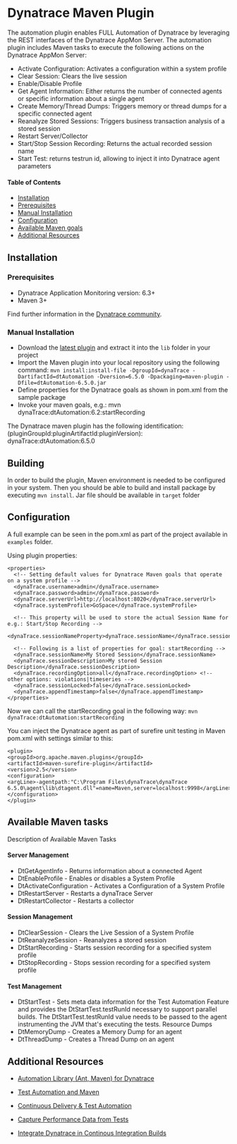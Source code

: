 # Dynatrace Maven Plugin

The automation plugin enables FULL Automation of Dynatrace by leveraging the REST interfaces of the Dynatrace AppMon Server. The automation plugin includes Maven tasks to execute the following actions on the Dynatrace AppMon Server:
* Activate Configuration: Activates a configuration within a system profile
* Clear Session: Clears the live session
* Enable/Disable Profile
* Get Agent Information: Either returns the number of connected agents or specific information about a single agent
* Create Memory/Thread Dumps: Triggers memory or thread dumps for a specific connected agent
* Reanalyze Stored Sessions: Triggers business transaction analysis of a stored session
* Restart Server/Collector
* Start/Stop Session Recording: Returns the actual recorded session name
* Start Test: returns testrun id, allowing to inject it into Dynatrace agent parameters

#### Table of Contents

* [Installation](#installation)  
 * [Prerequisites](#prerequisites)
 * [Manual Installation](#manual_installation)
* [Configuration](#configuration)
* [Available Maven goals](#goals)  
* [Additional Resources](#resources)

## <a name="installation"></a>Installation

### <a name="prerequisites"></a>Prerequisites

* Dynatrace Application Monitoring version: 6.3+
* Maven 3+

Find further information in the [Dynatrace community](https://community.dynatrace.com/community/display/DL/Automation+Library+%28Ant,+Maven%29+for+Dynatrace).

### <a name="manual_installation"></a>Manual Installation

* Download the [latest plugin]() and extract it into the `lib` folder in your project
* Import the Maven plugin into your local repository using the following command:
`mvn install:install-file -DgroupId=dynaTrace -DartifactId=dtAutomation -Dversion=6.5.0 -Dpackaging=maven-plugin -Dfile=dtAutomation-6.5.0.jar`
* Define properties for the Dynatrace goals as shown in pom.xml from the sample package
* Invoke your maven goals, e.g.: mvn dynaTrace:dtAutomation:6.2:startRecording

The Dynatrace maven plugin has the following identification: (pluginGroupId:pluginArtifactId:pluginVersion): dynaTrace:dtAutomation:6.5.0

## Building

In order to build the plugin, Maven environment is needed to be configured in your system. Then you should be able to build and install package by executing `mvn install`.
Jar file should be available in `target` folder

## <a name="configuration"></a>Configuration
A full example can be seen in the pom.xml as part of the project available in `examples` folder.

Using plugin properties:
```
<properties>
  <!-- Setting default values for Dynatrace Maven goals that operate on a system profile -->
  <dynaTrace.username>admin</dynaTrace.username>
  <dynaTrace.password>admin</dynaTrace.password>
  <dynaTrace.serverUrl>http://localhost:8020</dynaTrace.serverUrl>
  <dynaTrace.systemProfile>GoSpace</dynaTrace.systemProfile>
 
  <!-- This property will be used to store the actual Session Name for e.g.: Start/Stop Recording -->
  <dynaTrace.sessionNameProperty>dynaTrace.sessionName</dynaTrace.sessionNameProperty>
 
  <!-- Following is a list of properties for goal: startRecording -->
  <dynaTrace.sessionName>My Stored Session</dynaTrace.sessionName>
  <dynaTrace.sessionDescription>My stored Session Description</dynaTrace.sessionDescription>
  <dynaTrace.recordingOption>all</dynaTrace.recordingOption> <!-- other options: violations|timeseries -->
  <dynaTrace.sessionLocked>false</dynaTrace.sessionLocked>
  <dynaTrace.appendTimestamp>false</dynaTrace.appendTimestamp>
</properties>

```
Now we can call the startRecording goal in the following way:
`mvn dynaTrace:dtAutomation:startRecording`

You can inject the Dynatrace agent as part of surefire unit testing in Maven pom.xml with settings similar to this:
```
<plugin>
<groupId>org.apache.maven.plugins</groupId>
<artifactId>maven-surefire-plugin</artifactId>
<version>2.5</version>
<configuration>
<argLine>-agentpath:"C:\Program Files\dynaTrace\dynaTrace 6.5.0\agent\lib\dtagent.dll"=name=Maven,server=localhost:9998</argLine>
</configuration>
</plugin>
```

## <a name="tasks"></a>Available Maven tasks
Description of Available Maven Tasks

#### Server Management
* DtGetAgentInfo - Returns information about a connected Agent
* DtEnableProfile - Enables or disables a System Profile
* DtActivateConfiguration - Activates a Configuration of a System Profile
* DtRestartServer - Restarts a dynaTrace Server
* DtRestartCollector - Restarts a collector

#### Session Management
* DtClearSession - Clears the Live Session of a System Profile
* DtReanalyzeSession - Reanalyzes a stored session
* DtStartRecording - Starts session recording for a specified system profile
* DtStopRecording - Stops session recording for a specified system profile

#### Test Management
* DtStartTest - Sets meta data information for the Test Automation Feature and provides the DtStartTest.testRunId necessary to support parallel builds. The DtStartTest.testRunId value needs to be passed to the agent instrumenting the JVM that's executing the tests.
Resource Dumps
* DtMemoryDump - Creates a Memory Dump for an agent
* DtThreadDump - Creates a Thread Dump on an agent

## <a name="resources"></a>Additional Resources
- [Automation Library (Ant, Maven) for Dynatrace](https://community.dynatrace.com/community/display/DL/Automation+Library+%28Ant,+Maven%29+for+Dynatrace)
- [Test Automation and Maven](https://community.dynatrace.com/community/display/DOCDT63/Test+Automation+and+Maven)

- [Continuous Delivery & Test Automation](https://community.dynatrace.com/community/pages/viewpage.action?pageId=215161284)
- [Capture Performance Data from Tests](https://community.dynatrace.com/community/display/DOCDT63/Capture+Performance+Data+from+Tests)
- [Integrate Dynatrace in Continous Integration Builds](https://community.dynatrace.com/community/display/DOCDT63/Integrate+Dynatrace+in+Continuous+Integration+Builds)

